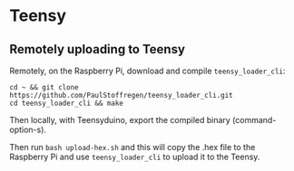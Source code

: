 # Teensy

## Remotely uploading to Teensy

Remotely, on the Raspberry Pi, download and compile `teensy_loader_cli`:

```
cd ~ && git clone https://github.com/PaulStoffregen/teensy_loader_cli.git
cd teensy_loader_cli && make
```

Then locally, with Teensyduino, export the compiled binary (command-option-s).

Then run `bash upload-hex.sh` and this will copy the .hex file to the Raspberry Pi and use `teensy_loader_cli` to upload it to the Teensy.
